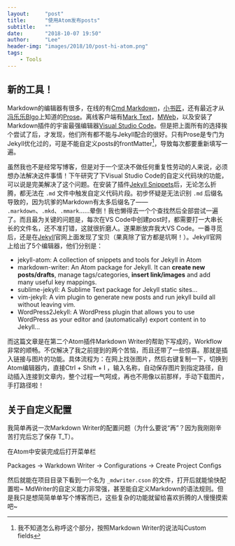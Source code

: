 ```yaml
---
layout:     "post"
title:      "使用Atom发布posts"
subtitle:   ""
date:       "2018-10-07 19:50"
author:     "Lee"
header-img: "images/2018/10/post-hi-atom.png"
tags:
    - Tools
---
```


## 新的工具！
Markdown的编辑器有很多，在线的有[Cmd Markdown][1]，[小书匠][2]，还有最近才从[冯乐乐Blgo][3]上知道的[Prose](http://prose.io/)。离线客户端有[Mark Text](https://github.com/marktext/marktext)，[MWeb](https://zh.mweb.im/index.html)，以及安装了Markdown插件的宇宙最强编辑器[Visual Studio Code][4]。但是把上面所有的选择挨个尝试了后，才发现，他们所有都不能与Jekyll配合的很好。只有Prose是专门为Jekyll优化过的，可是不能自定义posts的frontMatter[^1]，导致每次都要重新填写一遍。

[^1]: 我不知道怎么称呼这个部分，按照Markdown Writer的说法叫Custom fields

虽然我也不是经常写博客，但是对于一个坚决不做任何重复性劳动的人来说，必须想办法解决这件事情！下午研究了下Visual Studio Code的自定义代码块的功能，可以说是完美解决了这个问题。在安装了插件[Jekyll Snippets][5]后，无论怎么折腾，都无法在 `.md` 文件中触发自定义代码片段。初步怀疑是无法识别 `.md` 后缀名导致的，因为坑爹的Markdown有太多后缀名了—— `.markdown`、`.mkd`、`.mmark`……晕倒！我也懒得去一个个查找然后全部尝试一遍了。而且最为关键的问题是，每次在VS Code中创建post时，都需要打一大串长长的文件名，还不准打错，这就很折磨人。遂果断放弃我大VS Code。一番寻觅后，还是在[Jekyll](https://jekyllrb.com/resources/)官网上面发现了宝贝（果真除了官方都是坑啊！）。Jekyll官网上给出了5个编辑器，他们分别是：

- jekyll-atom: A collection of snippets and tools for Jekyll in Atom
- markdown-writer: An Atom package for Jekyll. It can **create new posts/drafts**, manage tags/categories, **insert link/images** and add many useful key mappings.
- sublime-jekyll: A Sublime Text package for Jekyll static sites...
- vim-jekyll: A vim plugin to generate new posts and run jekyll build all without leaving vim.
- WordPress2Jekyll: A WordPress plugin that allows you to use WordPress as your editor and (automatically) export content in to Jekyll...

而这篇文章是在第二个Atom插件Markdown Writer的帮助下写成的，Workflow非常的顺畅。不仅解决了我之前提到的两个苦恼，而且还带了一些惊喜。那就是插入链接与图片的功能。具体流程为：在网上找张图片，然后右键复制一下，切换到Atom编辑器内，直接Ctrl + Shift + I ，输入名称，自动保存图片到指定路径，自动插入连接到文章内，整个过程一气呵成，再也不用像以前那样，手动下载图片，手打路径啦！

## 关于自定义配置
我简单再说一次Markdown Writer的配置问题（为什么要说“再”？因为我刚刚辛苦打完后忘了保存 T_T）。

在Atom中安装完成后打开菜单栏

Packages -> Warkdown Writer -> Configurations -> Create Project Configs

然后就能在项目目录下看到一个名为 `_mdwriter.cson` 的文件，打开后就能愉快配置啦~
MdWriter的自定义能力非常强，甚至能自定义Markdown的语法规则。但是我只是想简简单单写个博客而已，这些复杂的功能就留给喜欢折腾的人慢慢摸索吧~

[1]:https://www.zybuluo.com/mdeditor
[2]:http://soft.xiaoshujiang.com/index.html
[3]:http://candycat1992.github.io/2017/07/14/particle-material/
[4]:https://marketplace.visualstudio.com/search?term=markdown&target=VSCode&category=All%20categories&sortBy=Relevance
[5]:https://marketplace.visualstudio.com/items?itemName=ginfuru.vscode-jekyll-snippets
